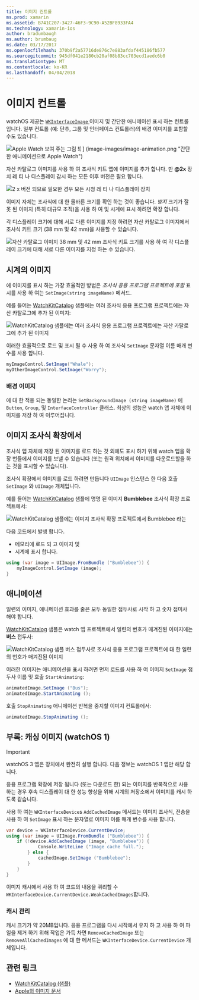 ```yaml
---
title: 이미지 컨트롤
ms.prod: xamarin
ms.assetid: B741C207-3427-46F3-9C90-A52BF8933FA4
ms.technology: xamarin-ios
author: bradumbaugh
ms.author: brumbaug
ms.date: 03/17/2017
ms.openlocfilehash: 370b9f2a57716de876c7e883afdaf445186fb577
ms.sourcegitcommit: 945df041e2180cb20af08b83cc703ecd1aedc6b0
ms.translationtype: MT
ms.contentlocale: ko-KR
ms.lasthandoff: 04/04/2018
---
```

# <a name="image-control"></a>이미지 컨트롤

watchOS 제공는 [ `WKInterfaceImage` ](https://developer.xamarin.com/api/type/WatchKit.WKInterfaceImage/) 이미지 및 간단한 애니메이션 표시 하는 컨트롤입니다. 일부 컨트롤 (예: 단추, 그룹 및 인터페이스 컨트롤러)의 배경 이미지를 포함할 수도 있습니다.

![](image-images/image-walkway.png "Apple Watch 보여 주는 그림") ![ ] (image-images/image-animation.png "간단한 애니메이션으로 Apple Watch")
<!-- watch image courtesy of http://infinitapps.com/bezel/ -->

자산 카탈로그 이미지를 사용 하 여 조사식 키트 앱에 이미지를 추가 합니다.
만 **@2x** 장치 레 티 나 디스플레이 감시 하는 모든 이후 버전은 필요 합니다.

![](image-images/asset-universal-sml.png "2 x 버전 되므로 필요한 경우 모든 시청 레 티 나 디스플레이 장치")

이미지 자체는 조사식에 대 한 올바른 크기를 확인 하는 것이 좋습니다. *방지* 크기가 잘못 된 이미지 (특히 대규모 조직)을 사용 하 여 및 시계에 표시 하려면 확장 합니다.

각 디스플레이 크기에 대해 서로 다른 이미지를 지정 하려면 자산 카탈로그 이미지에서 조사식 키트 크기 (38 mm 및 42 mm)을 사용할 수 있습니다.

![](image-images/asset-watch-sml.png "자산 카탈로그 이미지 38 mm 및 42 mm 조사식 키트 크기를 사용 하 여 각 디스플레이 크기에 대해 서로 다른 이미지를 지정 하는 수 있습니다.")


## <a name="images-on-the-watch"></a>시계의 이미지

에 이미지를 표시 하는 가장 효율적인 방법은 *조사식 응용 프로그램 프로젝트에 포함* 표시를 사용 하 여는 `SetImage(string imageName)` 메서드.

예를 들어는 [WatchKitCatalog](https://developer.xamarin.com/samples/WatchKitCatalog/) 샘플에는 여러 조사식 응용 프로그램 프로젝트에는 자산 카탈로그에 추가 된 이미지:

![](image-images/asset-whale-sml.png "WatchKitCatalog 샘플에는 여러 조사식 응용 프로그램 프로젝트에는 자산 카탈로그에 추가 된 이미지")

이러한 효율적으로 로드 및 표시 될 수 사용 하 여 조사식 `SetImage` 문자열 이름 매개 변수를 사용 합니다.

```csharp
myImageControl.SetImage("Whale");
myOtherImageControl.SetImage("Worry");
```

### <a name="background-images"></a>배경 이미지

에 대 한 적용 되는 동일한 논리는 `SetBackgroundImage (string imageName)` 에 `Button`, `Group`, 및 `InterfaceController` 클래스. 최상의 성능은 watch 앱 자체에 이미지를 저장 하 여 이루어집니다.


## <a name="images-in-the-watch-extension"></a>이미지 조사식 확장에서

조사식 앱 자체에 저장 된 이미지를 로드 하는 것 외에도 표시 하기 위해 watch 앱을 확장 번들에서 이미지를 보낼 수 있습니다 (또는 원격 위치에서 이미지를 다운로드할을 하는 것을 표시할 수 있습니다).

조사식 확장에서 이미지를 로드 하려면 만듭니다 `UIImage` 인스턴스 한 다음 호출 `SetImage` 와 `UIImage` 개체입니다.

예를 들어는 [WatchKitCatalog](https://developer.xamarin.com/samples/monotouch/watchOS/WatchKitCatalog/) 샘플에 명명 된 이미지 **Bumblebee** 조사식 확장 프로젝트에서:

![](image-images/asset-bumblebee-sml.png "WatchKitCatalog 샘플에는 이미지 조사식 확장 프로젝트에서 Bumblebee 라는")

다음 코드에서 발생 합니다.

- 메모리에 로드 되 고 이미지 및
- 시계에 표시 합니다.

```csharp
using (var image = UIImage.FromBundle ("Bumblebee")) {
    myImageControl.SetImage (image);
}
```


## <a name="animations"></a>애니메이션

일련의 이미지, 애니메이션 효과를 줄은 모두 동일한 접두사로 시작 하 고 숫자 접미사 해야 합니다.

[WatchKitCatalog](https://developer.xamarin.com/samples/monotouch/watchOS/WatchKitCatalog/) 샘플은 watch 앱 프로젝트에서 일련의 번호가 매겨진된 이미지에는 **버스** 접두사:

![](image-images/asset-bus-animation-sml.png "WatchKitCatalog 샘플 버스 접두사로 조사식 응용 프로그램 프로젝트에 대 한 일련의 번호가 매겨진된 이미지")

이러한 이미지는 애니메이션을 표시 하려면 먼저 로드를 사용 하 여 이미지 `SetImage` 접두사 이름 및 호출 `StartAnimating`:

```csharp
animatedImage.SetImage ("Bus");
animatedImage.StartAnimating ();
```

호출 `StopAnimating` 애니메이션 반복을 중지할 이미지 컨트롤에서:

```csharp
animatedImage.StopAnimating ();
```


<a name="cache" />

## <a name="appendix-caching-images-watchos-1"></a>부록: 캐싱 이미지 (watchOS 1)

> [!IMPORTANT]
> watchOS 3 앱은 장치에서 완전히 실행 합니다. 다음 정보는 watchOS 1 앱만 해당 합니다.

응용 프로그램 확장에 저장 됩니다 (또는 다운로드 한) 되는 이미지를 반복적으로 사용 하는 경우 후속 디스플레이 대 한 성능 향상을 위해 시계의 저장소에서 이미지를 캐시 하도록 같습니다.

사용 하 여는 `WKInterfaceDevice`s `AddCachedImage` 메서드는 이미지 조사식, 전송을 사용 하 여 `SetImage` 표시 하는 문자열로 이미지 이름 매개 변수를 사용 합니다.

```csharp
var device = WKInterfaceDevice.CurrentDevice;
using (var image = UIImage.FromBundle ("Bumblebee")) {
    if (!device.AddCachedImage (image, "Bumblebee")) {
            Console.WriteLine ("Image cache full.");
        } else {
            cachedImage.SetImage ("Bumblebee");
        }
    }
}
```

이미지 캐시에서 사용 하 여 코드의 내용을 쿼리할 수 `WKInterfaceDevice.CurrentDevice.WeakCachedImages`합니다.


### <a name="managing-the-cache"></a>캐시 관리

캐시 크기가 약 20MB입니다. 응용 프로그램을 다시 시작에서 유지 하 고 사용 하 여 파일을 제거 하기 위해 작업은 가득 차면 `RemoveCachedImage` 또는 `RemoveAllCachedImages` 에 대 한 메서드는 `WKInterfaceDevice.CurrentDevice` 개체입니다.



## <a name="related-links"></a>관련 링크

- [WatchKitCatalog (샘플)](https://developer.xamarin.com/samples/monotouch/watchOS/WatchKitCatalog/)
- [Apple의 이미지 문서](https://developer.apple.com/library/prerelease/ios/documentation/General/Conceptual/WatchKitProgrammingGuide/Images.html)
